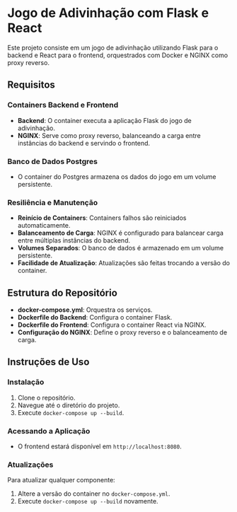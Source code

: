 # Jogo de Adivinhação com Flask e React

Este projeto consiste em um jogo de adivinhação utilizando Flask para o backend e React para o frontend, orquestrados com Docker e NGINX como proxy reverso.

## Requisitos

### Containers Backend e Frontend
- **Backend**: O container executa a aplicação Flask do jogo de adivinhação.
- **NGINX**: Serve como proxy reverso, balanceando a carga entre instâncias do backend e servindo o frontend.

### Banco de Dados Postgres
- O container do Postgres armazena os dados do jogo em um volume persistente.

### Resiliência e Manutenção
- **Reinício de Containers**: Containers falhos são reiniciados automaticamente.
- **Balanceamento de Carga**: NGINX é configurado para balancear carga entre múltiplas instâncias do backend.
- **Volumes Separados**: O banco de dados é armazenado em um volume persistente.
- **Facilidade de Atualização**: Atualizações são feitas trocando a versão do container.

## Estrutura do Repositório
- **docker-compose.yml**: Orquestra os serviços.
- **Dockerfile do Backend**: Configura o container Flask.
- **Dockerfile do Frontend**: Configura o container React via NGINX.
- **Configuração do NGINX**: Define o proxy reverso e o balanceamento de carga.

## Instruções de Uso

### Instalação
1. Clone o repositório.
2. Navegue até o diretório do projeto.
3. Execute `docker-compose up --build`.

### Acessando a Aplicação
- O frontend estará disponível em `http://localhost:8080`.

### Atualizações
Para atualizar qualquer componente:
1. Altere a versão do container no `docker-compose.yml`.
2. Execute `docker-compose up --build` novamente.
